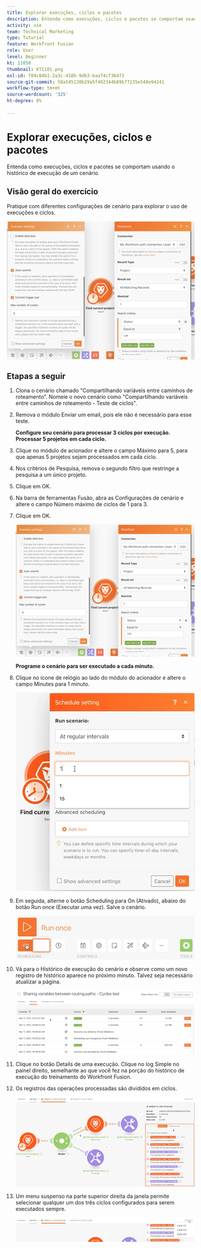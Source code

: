 ```yaml
---
title: Explorar execuções, ciclos e pacotes
description: Entenda como execuções, ciclos e pacotes se comportam usando o histórico de execução de um cenário.
activity: use
team: Technical Marketing
type: Tutorial
feature: Workfront Fusion
role: User
level: Beginner
kt: 11050
thumbnail: KT1101.png
exl-id: f04c84b1-2a3c-418b-9db3-baa74cf364f3
source-git-commit: 58a545120b29a5f492344b89b77235e548e94241
workflow-type: tm+mt
source-wordcount: '325'
ht-degree: 0%

---
```


# Explorar execuções, ciclos e pacotes

Entenda como execuções, ciclos e pacotes se comportam usando o histórico de execução de um cenário.

## Visão geral do exercício

Pratique com diferentes configurações de cenário para explorar o uso de execuções e ciclos.

![Explorar ciclos e pacotes Imagem 1](../12-exercises/assets/exploring-runs-cycles-and-bundles-walkthrough-1.png)

## Etapas a seguir

1. Clona o cenário chamado &quot;Compartilhando variáveis entre caminhos de roteamento&quot;. Nomeie o novo cenário como &quot;Compartilhando variáveis entre caminhos de roteamento - Teste de ciclos&quot;.
1. Remova o módulo Enviar um email, pois ele não é necessário para esse teste.

   **Configure seu cenário para processar 3 ciclos por execução. Processar 5 projetos em cada ciclo.**

1. Clique no módulo de acionador e altere o campo Máximo para 5, para que apenas 5 projetos sejam processados em cada ciclo.
1. Nos critérios de Pesquisa, remova o segundo filtro que restringe a pesquisa a um único projeto.
1. Clique em OK.

1. Na barra de ferramentas Fusão, abra as Configurações de cenário e altere o campo Número máximo de ciclos de 1 para 3.
1. Clique em OK.

   ![Explorar ciclos e pacotes Imagem 1](../12-exercises/assets/exploring-runs-cycles-and-bundles-walkthrough-1.png)


   **Programe o cenário para ser executado a cada minuto.**

1. Clique no ícone de relógio ao lado do módulo do acionador e altere o campo Minutes para 1 minuto.

   ![Explorar ciclos e pacotes Imagem 2](../12-exercises/assets/exploring-runs-cycles-and-bundles-walkthrough-2.png)

1. Em seguida, alterne o botão Scheduling para On (Ativado), abaixo do botão Run once (Executar uma vez). Salve o cenário.

   ![Explorar ciclos e pacotes Imagem 3](../12-exercises/assets/exploring-runs-cycles-and-bundles-walkthrough-3.png)

1. Vá para o Histórico de execução do cenário e observe como um novo registro de histórico aparece no próximo minuto. Talvez seja necessário atualizar a página.

   ![Explorar ciclos e pacotes Imagem 1](../12-exercises/assets/exploring-runs-cycles-and-bundles-walkthrough-4.png)

1. Clique no botão Details de uma execução. Clique no log Simple no painel direito, semelhante ao que você fez na porção do histórico de execução do treinamento do Workfront Fusion.
1. Os registros das operações processadas são divididos em ciclos.

   ![Explorar ciclos e pacotes Imagem 5](../12-exercises/assets/exploring-runs-cycles-and-bundles-walkthrough-5.png)

1. Um menu suspenso na parte superior direita da janela permite selecionar qualquer um dos três ciclos configurados para serem executados sempre.

   ![Explorar ciclos e pacotes Imagem 6](../12-exercises/assets/exploring-runs-cycles-and-bundles-walkthrough-6.png)
